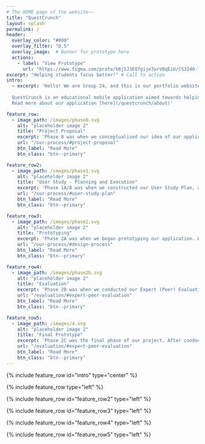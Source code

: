 ```yaml
---
# The HOME page of the website~~
title: "QuestCrunch"
layout: splash
permalink: /
header:
  overlay_color: "#000"
  overlay_filter: "0.5"
  overlay_image:  # Banner for prototype here
  actions:
    - label: "View Prototype"
      url: "https://www.figma.com/proto/b6j5J3EQfgije7wrV8qEiU/CS3240-Team-24-Final-Prototype?node-id=185%3A7968&scaling=scale-down" # Link to prototype here
excerpt: "Helping students focus better!" # Call to action
intro: 
  - excerpt: 'Hello! We are Group 24, and this is our portfolio website, documenting the conceptualization and design process of our project prototype, QuestCrunch. <br> <br> 
  
  QuestCrunch is an educational mobile application aimed towards helping teachers aid their students in developing self-study habits outside of school and tuition.
  Read more about our application [here](/questcrunch/about)'

feature_row:
  - image_path: /images/phase0.svg
    alt: "placeholder image 2"
    title: "Project Proposal"
    excerpt: 'Phase 0 was when we conceptualised our idea of our application, the problems our application wanted to address, and the solutions that we wanted to provide in our application, through our Project Proposal.'
    url: "/our-process/#project-proposal"
    btn_label: "Read More"
    btn_class: "btn--primary"

feature_row2:
  - image_path: /images/phase1.svg
    alt: "placeholder image 2"
    title: "User Study - Planning and Execution"
    excerpt: 'Phase 1A/B was when we constructed our User Study Plan, and conducted a user study on our target user groups-- teachers, and students, to gain a better insight on the pain points and struggles of students in developing self-study habits.'
    url: "/our-process/#user-study-plan"
    btn_label: "Read More"
    btn_class: "btn--primary"

feature_row3:
  - image_path: /images/phase2.svg
    alt: "placeholder image 2"
    title: "Prototyping"
    excerpt: 'Phase 2A was when we began prototyping our application. We exeprimented with different styles, and came up with features that address the pain points highlighted in our user study.'
    url: "/our-process/#design-process"
    btn_label: "Read More"
    btn_class: "btn--primary"

feature_row4:
  - image_path: /images/phase2b.svg
    alt: "placeholder image 2"
    title: "Evaluation"
    excerpt: 'Phase 2B was when we conducted our Expert (Peer) Evaluation, to get more insights on the usability and intuitiveness of our user interface. From Phase 2A, we selected 2 prototypes to be used for our Expert Evaluation. The insights gained from this phase were used to further refine and develop a semi-final prototype.'
    url: "/evaluation/#expert-peer-evaluation"
    btn_label: "Read More"
    btn_class: "btn--primary"

feature_row5:
  - image_path: /images/4.svg
    alt: "placeholder image 2"
    title: "Final Prototype"
    excerpt: 'Phase 2C was the final phase of our project. After conducting our Real User Evaluation to guage the usability of the application, we made some final changes based on the insights gained in our evaluation, and thus developed our final prototype!'
    url: "/evaluation/#expert-peer-evaluation"
    btn_label: "Read More"
    btn_class: "btn--primary"
---
```


{% include feature_row id="intro" type="center" %}

{% include feature_row type="left" %}

{% include feature_row id="feature_row2" type="left" %}

{% include feature_row id="feature_row3" type="left" %}

{% include feature_row id="feature_row4" type="left" %}

{% include feature_row id="feature_row5" type="left" %}

